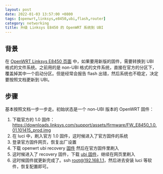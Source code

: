 ```yaml
---
layout: post
date: 2022-01-03 13:57:00 +0800
tags: [openwrt,linksys,e8450,ubi,flash,router]
category: networking
title: 升级 Linksys E8450 的 OpenWRT 系统到 UBI
---
```


## 背景

在 [OpenWRT Linksys E8450 页面](https://openwrt.org/toh/linksys/e8450) 中，如果要用新版的固件，需要转换到 UBI 格式的文件系统。之前用的是 non-UBI 格式的文件系统，直接在官方的分区下，覆盖掉其中一个启动分区。但是经常会报告 flash 出错，然后系统也不稳定，决定要按照文档更新到 UBI。

## 步骤

基本按照文档一步一步走。初始状态是一个 non-UBI 版本的 OpenWRT 固件：

1. 下载官方的 1.0 固件：https://downloads.linksys.com/support/assets/firmware/FW_E8450_1.0.01.101415_prod.img
2. 在 luci 中，刷入官方 1.0 固件，这时候进入了官方固件的系统
3. 登录官方固件网页，恢复出厂设置
4. 下载 openwrt ubi recovery [固件](https://github.com/dangowrt/linksys-e8450-openwrt-installer/releases/download/v0.6.1/openwrt-mediatek-mt7622-linksys_e8450-ubi-initramfs-recovery-installer.itb) 然后在官方固件里刷入
5. 这时候进入了 recovery 固件，下载 [ubi 固件](https://downloads.openwrt.org/snapshots/targets/mediatek/mt7622/openwrt-mediatek-mt7622-linksys_e8450-ubi-squashfs-sysupgrade.itb)，继续在网页里刷入
6. 这时候固件就更新完成了。ssh root@192.168.1.1，然后进去安装 luci 等软件，恢复配置即可。